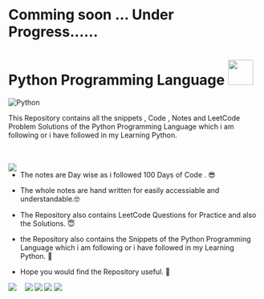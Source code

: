 # Comming soon ... Under Progress......



# Python Programming Language <img src="https://media0.giphy.com/media/VuZhSgPi5ItibCdSoZ/giphy.gif?cid=790b7611a926d75c59cca51165536a3a98e8c158181f630c&rid=giphy.gif&ct=s" height="50" >

![Python](https://socialify.git.ci/Abbhiishek/Python/image?description=1&descriptionEditable=A%20Repository%20Of%20My%20Journey%20With%20Python%20With%20Notes%20And%20Lots%20Of%20Code%20!%0AIf%20Found%20Helpful%20Drop%20a%20%E2%AD%90&font=Rokkitt&language=1&name=1&owner=1&pattern=Charlie%20Brown&theme=Dark)

This Repository contains all the snippets , Code , Notes and LeetCode Problem Solutions of the Python Programming Language which i am following or i have followed in my Learning Python.

<br>
<br>

<img align= "left" src = "https://i.giphy.com/media/LMt9638dO8dftAjtco/200.webp" >

- The notes are Day wise as i followed 100 Days of Code . 😎

- The whole notes are hand written for easily accessiable and understandable.🤓

- The Repository also contains LeetCode Questions for Practice and also the Solutions. 😇

- the Repository also contains the Snippets of the Python Programming Language which i am following or i have followed in my Learning Python. 🤩

- Hope you would find the Repository useful. 🤗



<img align= "left" src = "https://i.giphy.com/media/j2t6xYzbmXLYIqseXq/giphy.webp" >

<img align= "left" src = "https://media3.giphy.com/media/PjOb95e10C8cwj7LX0/giphy.gif?cid=790b761192bd3dce2bf148d4e0866d8e51e35985eda18c25&rid=giphy.gif&ct=s" height= 11  >

<img align= "left" src = "https://media3.giphy.com/media/xT3wmnP7WakHjUb8OB/giphy.gif?cid=790b7611e810d82a3ec611f40ad365b12bde7612c7355bbc&rid=giphy.gif&ct=s" >


<img align= "left" src = "https://media2.giphy.com/media/73ymNClJu3dyFugAl9/giphy.gif?cid=790b761187e87b942e9dfd9e768569fcdd3ca6f40bedecde&rid=giphy.gif&ct=s" >


<img src="https://media2.giphy.com/media/9yszCvmjhTPxpUqyq0/giphy.gif?cid=790b7611b6f98cf03dc29ad3260e977163d906fb4f555f1f&rid=giphy.gif&ct=s">


<img src="https://media0.giphy.com/media/gFcKVJuW8UdsTNcScC/giphy.gif?cid=790b7611545d1f04fac258b9e7cfc4dc56a993700210b9b1&rid=giphy.gif&ct=s">

